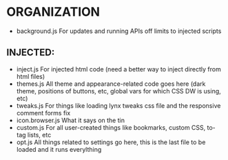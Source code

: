 # ORGANIZATION
- background.js For updates and running APIs off limits to injected scripts

## INJECTED:
- inject.js For injected html code (need a better way to inject directly from html files)
- themes.js All theme and appearance-related code goes here (dark theme, positions of buttons, etc, global vars for which CSS DW is using, etc)
- tweaks.js For things like loading lynx tweaks css file and the responsive comment forms fix
- icon.browser.js What it says on the tin
- custom.js For all user-created things like bookmarks, custom CSS, to-tag lists, etc
- opt.js All things related to settings go here, this is the last file to be loaded and it runs everylthing
